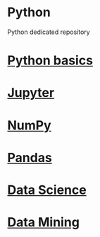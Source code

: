 # Python

Python dedicated repository

# [Python basics](/Notebooks/Python.ipynb)
# [Jupyter](/Notebooks/Jupyter.ipynb)
# [NumPy](/Notebooks/NumPy.ipynb)
# [Pandas](/Notebooks/Pandas.ipynb)
# [Data Science](/Notebooks/DataScience.ipynb)
# [Data Mining](/Notebooks/DataMining.ipynb)
